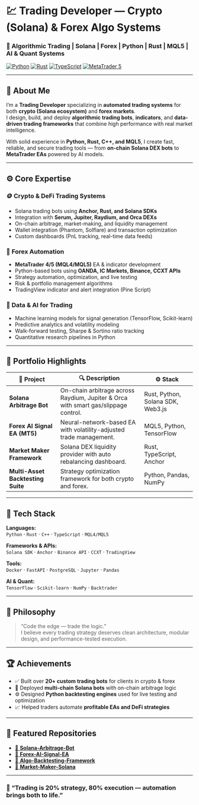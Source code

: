 # 💹 Trading Developer — Crypto (Solana) & Forex Algo Systems

### 🚀 Algorithmic Trading | Solana | Forex | Python | Rust | MQL5 | AI & Quant Systems

[![Python](https://img.shields.io/badge/Python-Expert-yellow?logo=python)](https://www.python.org)
[![Rust](https://img.shields.io/badge/Rust-Advanced-orange?logo=rust)](https://www.rust-lang.org)
[![TypeScript](https://img.shields.io/badge/TypeScript-Advanced-blue?logo=typescript)](https://www.typescriptlang.org)
[![MetaTrader 5](https://img.shields.io/badge/MetaTrader%205-Expert-lightgrey?logo=metatrader&logoColor=white)](https://www.metatrader5.com)

---

## 👋 About Me

I’m a **Trading Developer** specializing in **automated trading systems** for both **crypto (Solana ecosystem)** and **forex markets**.  
I design, build, and deploy **algorithmic trading bots**, **indicators**, and **data-driven trading frameworks** that combine high performance with real market intelligence.

With solid experience in **Python, Rust, C++, and MQL5**, I create fast, reliable, and secure trading tools — from **on-chain Solana DEX bots** to **MetaTrader EAs** powered by AI models.

---

## ⚙️ Core Expertise

### 🪙 **Crypto & DeFi Trading Systems**
- Solana trading bots using **Anchor, Rust, and Solana SDKs**  
- Integration with **Serum, Jupiter, Raydium, and Orca DEXs**  
- On-chain arbitrage, market-making, and liquidity management  
- Wallet integration (Phantom, Solflare) and transaction optimization  
- Custom dashboards (PnL tracking, real-time data feeds)

### 💱 **Forex Automation**
- **MetaTrader 4/5 (MQL4/MQL5)** EA & indicator development  
- Python-based bots using **OANDA, IC Markets, Binance, CCXT APIs**  
- Strategy automation, optimization, and live testing  
- Risk & portfolio management algorithms  
- TradingView indicator and alert integration (Pine Script)

### 🧠 **Data & AI for Trading**
- Machine learning models for signal generation (TensorFlow, Scikit-learn)  
- Predictive analytics and volatility modeling  
- Walk-forward testing, Sharpe & Sortino ratio tracking  
- Quantitative research pipelines in Python

---

## 💼 Portfolio Highlights

| 🧩 Project | 🔍 Description | ⚙️ Stack |
|-------------|----------------|----------|
| **Solana Arbitrage Bot** | On-chain arbitrage across Raydium, Jupiter & Orca with smart gas/slippage control. | Rust, Python, Solana SDK, Web3.js |
| **Forex AI Signal EA (MT5)** | Neural-network-based EA with volatility-adjusted trade management. | MQL5, Python, TensorFlow |
| **Market Maker Framework** | Solana DEX liquidity provider with auto rebalancing dashboard. | Rust, TypeScript, Anchor |
| **Multi-Asset Backtesting Suite** | Strategy optimization framework for both crypto and forex. | Python, Pandas, NumPy |

---

## 🧰 Tech Stack

**Languages:**  
`Python` · `Rust` · `C++` · `TypeScript` · `MQL4/MQL5`  

**Frameworks & APIs:**  
`Solana SDK` · `Anchor` · `Binance API` · `CCXT` · `TradingView`  

**Tools:**  
`Docker` · `FastAPI` · `PostgreSQL` · `Jupyter` · `Pandas`  

**AI & Quant:**  
`TensorFlow` · `Scikit-learn` · `NumPy` · `Backtrader`

---

## 🧠 Philosophy

> “Code the edge — trade the logic.”  
> I believe every trading strategy deserves clean architecture, modular design, and performance-tested execution.

---

## 🏆 Achievements
- ✅ Built over **20+ custom trading bots** for clients in crypto & forex  
- 🧮 Deployed **multi-chain Solana bots** with on-chain arbitrage logic  
- ⚙️ Designed **Python backtesting engines** used for live testing and optimization  
- 📈 Helped traders automate **profitable EAs and DeFi strategies**

---

## 🧩 Featured Repositories

- [🔹 **Solana-Arbitrage-Bot**](https://github.com/alphaengine9/Solana-Arbitrage-Bot)
- [🔹 **Forex-AI-Signal-EA**](https://github.com/alphaengine9/Forex-AI-Signal-EA)
- [🔹 **Algo-Backtesting-Framework**](https://github.com/alphaengine9/Algo-Backtesting-Framework)
- [🔹 **Market-Maker-Solana**](https://github.com/alphaengine9/Market-Maker-Solana)

---

### 💬 “Trading is 20% strategy, 80% execution — automation brings both to life.”
